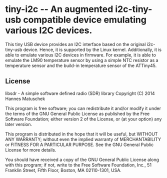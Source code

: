 # tiny-i2c -- An augmented i2c-tiny-usb compatible device emulating various I2C devices.

This tiny USB device provides an I2C interface based on the original i2c-tiny-usb device. Hence, it is supported by the Linux kernel. Additionally, it is able to emulate various I2C devices in firmware. For example, it is able to emulate the LM90 temperature sensor by using a simple NTC resistor as a temperature sensor and the build-in temperature sensor of the ATTiny45.

## License
libsdr - A simple software defined radio (SDR) library Copyright (C) 2014 Hannes Matuschek

This program is free software; you can redistribute it and/or modify it under the terms of the GNU General Public License as published by the Free Software Foundation; either version 2 of the License, or (at your option) any later version.

This program is distributed in the hope that it will be useful, but WITHOUT ANY WARRANTY; without even the implied warranty of MERCHANTABILITY or FITNESS FOR A PARTICULAR PURPOSE. See the GNU General Public License for more details.

You should have received a copy of the GNU General Public License along with this program; if not, write to the Free Software Foundation, Inc., 51 Franklin Street, Fifth Floor, Boston, MA 02110-1301, USA.